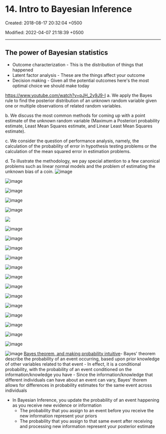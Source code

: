 # 14. Intro to Bayesian Inference

Created: 2018-08-17 20:32:04 +0500

Modified: 2022-04-07 21:18:39 +0500

---

## The power of Bayesian statistics

- Outcome characterization - This is the distribution of things that happened
- Latent factor analysis - These are the things affect your outcome
- Decision making - Given all the potential outcomes here's the most optimal choice we should make today

<https://www.youtube.com/watch?v=pJH_2y9J9-I>
a.  We apply the Bayes rule to find the posterior distribution of an unknown random variable given one or multiple observations of related random variables.

b.  We discuss the most common methods for coming up with a point estimate of the unknown random variable (Maximum a Posteriori probability estimate, Least Mean Squares estimate, and Linear Least Mean Squares estimate).

c.  We consider the question of performance analysis, namely, the calculation of the probability of error in hypothesis testing problems or the calculation of the mean squared error in estimation problems.

d.  To illustrate the methodology, we pay special attention to a few canonical problems such as linear normal models and the problem of estimating the unknown bias of a coin.
![image](media/Intro---Syllabus_14.-Intro-to-Bayesian-Inference-image1.png)

![image](media/Intro---Syllabus_14.-Intro-to-Bayesian-Inference-image2.png)

![image](media/Intro---Syllabus_14.-Intro-to-Bayesian-Inference-image3.png)

![image](media/Intro---Syllabus_14.-Intro-to-Bayesian-Inference-image4.png)

![image](media/Intro---Syllabus_14.-Intro-to-Bayesian-Inference-image5.png)

![](media/Intro---Syllabus_14.-Intro-to-Bayesian-Inference-image6.png)

![image](media/Intro---Syllabus_14.-Intro-to-Bayesian-Inference-image7.png)

![image](media/Intro---Syllabus_14.-Intro-to-Bayesian-Inference-image8.png)

![image](media/Intro---Syllabus_14.-Intro-to-Bayesian-Inference-image9.png)

![image](media/Intro---Syllabus_14.-Intro-to-Bayesian-Inference-image10.png)

![image](media/Intro---Syllabus_14.-Intro-to-Bayesian-Inference-image11.png)

![image](media/Intro---Syllabus_14.-Intro-to-Bayesian-Inference-image12.png)

![image](media/Intro---Syllabus_14.-Intro-to-Bayesian-Inference-image13.png)

![image](media/Intro---Syllabus_14.-Intro-to-Bayesian-Inference-image14.png)

![image](media/Intro---Syllabus_14.-Intro-to-Bayesian-Inference-image15.png)

![image](media/Intro---Syllabus_14.-Intro-to-Bayesian-Inference-image16.png)

![image](media/Intro---Syllabus_14.-Intro-to-Bayesian-Inference-image17.png)

![image](media/Intro---Syllabus_14.-Intro-to-Bayesian-Inference-image18.png)

![image](media/Intro---Syllabus_14.-Intro-to-Bayesian-Inference-image19.png)

![image](media/Intro---Syllabus_14.-Intro-to-Bayesian-Inference-image20.png)
[Bayes theorem, and making probability intuitive](https://www.youtube.com/watch?v=HZGCoVF3YvM)-   Bayes' theorem describe the probability of an event occurring, based upon prior knowledge of other variables related to that event
    -   In effect, it is a conditional probability, with the probability of an event conditioned on the information/knowledge you have
    -   Since the information/knowledge that different individuals can have about an event can vary, Bayes' thorem allows for differences in probability estimates for the same event across individuals

- In Bayesian Inference, you update the probability of an event happening as you receive new evidence or information
  - The probability that you assign to an event before you receive the new information represent your priors
  - The probability that you assign to that same event after receiving and processing new information represent your posterior estimate
